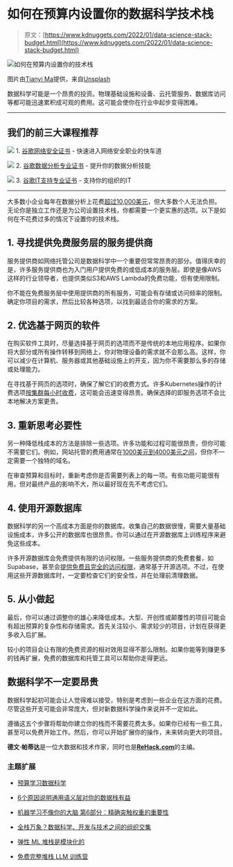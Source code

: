 # 如何在预算内设置你的数据科学技术栈

> 原文：[https://www.kdnuggets.com/2022/01/data-science-stack-budget.html](https://www.kdnuggets.com/2022/01/data-science-stack-budget.html)

![如何在预算内设置你的技术栈](../Images/5785b8e18dcd3ce0d61ef528bf8f7ca5.png)

图片由[Tianyi Ma](https://unsplash.com/@tma?utm_source=unsplash&utm_medium=referral&utm_content=creditCopyText)提供，来自[Unsplash](https://unsplash.com/?utm_source=unsplash&utm_medium=referral&utm_content=creditCopyText)

数据科学可能是一个昂贵的投资。物理基础设施和设备、云托管服务、数据库访问等都可能迅速累积成可观的费用。这可能会使你在行业中起步变得困难。

* * *

## 我们的前三大课程推荐

![](../Images/0244c01ba9267c002ef39d4907e0b8fb.png) 1\. [谷歌网络安全证书](https://www.kdnuggets.com/google-cybersecurity) - 快速进入网络安全职业的快车道

![](../Images/e225c49c3c91745821c8c0368bf04711.png) 2\. [谷歌数据分析专业证书](https://www.kdnuggets.com/google-data-analytics) - 提升你的数据分析技能

![](../Images/0244c01ba9267c002ef39d4907e0b8fb.png) 3\. [谷歌IT支持专业证书](https://www.kdnuggets.com/google-itsupport) - 支持你的组织的IT

* * *

大多数小企业每年在数据分析上花费[超过10,000美元](https://smallbiztrends.com/2020/03/data-analytics-trends.html)，但大多数个人无法负担。无论你是独立工作还是为公司设置技术栈，你都需要一个更实惠的选项。以下是如何在不花费过多的情况下设置你的技术栈。

## **1\. 寻找提供免费服务层的服务提供商**

服务提供商如网络托管公司是数据科学中一个重要但常常昂贵的部分。值得庆幸的是，许多服务提供商也为入门用户提供免费的或低成本的服务层。即使是像AWS这样的行业领导者，也提供类似S3和AWS Lambda的免费功能，但有使用限制。

你不能在免费服务层中使用提供商的所有服务，可能会有存储或访问频率的限制。确定你项目的需求，然后比较各种选项，以找到最适合你的需求的方案。

## **2\. 优选基于网页的软件**

在购买软件工具时，尽量选择基于网页的选项而不是传统的本地应用程序。如果你将大部分或所有操作转移到网络上，你对物理设备的需求就不会那么高。这样，你可以减少在计算机、服务器或其他基础设施上的开支，因为你不需要那么多的存储或处理能力。

在寻找基于网页的选项时，确保了解它们的收费方式。许多Kubernetes操作的计费选项[按集群每小时收费](https://archera.ai/blog/how-container-and-kubernetes-costs-are-generated/)，这可能会迅速变得昂贵。确保选择的即服务选项不会比本地解决方案更贵。

## **3\. 重新思考必要性**

另一种降低栈成本的方法是排除一些选项。许多功能和过程可能很昂贵，但你可能不需要它们。例如，网站托管的费用通常在[1000美元到4000美元之间](https://rehack.com/featured/choosing-a-web-hosting-service-5-factors-to-consider/)，但你不一定需要一个独特的域名。

在审查预算和目标时，重新考虑你是否需要列表上的每一项。有些功能可能很有用，但对最终产品的影响不大，所以最好现在先不考虑它们。

## **4. 使用开源数据库**

数据科学的另一个高成本方面是你的数据库。收集自己的数据很慢，需要大量基础设施成本，许多公开的数据库也很昂贵。你可以通过在开源数据库上训练程序来避免这些成本。

许多开源数据库会免费提供有限的访问权限。一些服务提供商的免费套餐，如Supabase，甚至会[提供免费且完全的访问权限](https://javascript.plainenglish.io/my-tech-stack-on-a-budget-63bc40912f23)，通常基于开源选项。不过，在使用这些开源数据库时，一定要检查它们的安全性，并在处理前清理数据。

## **5. 从小做起**

最后，你可以通过调整你的雄心来降低成本。大型、开创性或颠覆性的项目可能会有超出预算的复杂性和存储需求。首先关注较小、需求较少的项目，计划在获得更多收入后扩展。

较小的项目会让有限的免费资源的相对效用显得不那么限制。如果你能等到赚更多的钱再扩展，免费的数据库和托管工具可以帮助你走得更远。

## **数据科学不一定要昂贵**

数据科学起初可能会让人觉得难以接受，特别是考虑到一些企业在这方面的花费。尽管这些开支可能会非常庞大，但对新数据科学操作来说并不一定如此。

遵循这五个步骤将帮助你建立你的栈而不需要花费太多。如果你已经有一些工具，甚至可以免费开始工作。然后，你可以开始扩展你的操作，未来转向更大的项目。

**德文·帕蒂达**是一位大数据和技术作家，同时也是[**ReHack.com**](https://rehack.com/)的主编。

### 主题扩展

+   [预算学习数据科学](https://www.kdnuggets.com/learn-data-science-on-a-budget)

+   [6个原因说明通用语义层对你的数据栈有益](https://www.kdnuggets.com/2024/01/cube-6-reasons-why-a-universal-semantic-layer-is-beneficial)

+   [机器学习不像你的大脑 第6部分：精确突触权重的重要性](https://www.kdnuggets.com/2022/08/machine-learning-like-brain-part-6-importance-precise-synapse-weights-ability-set-quickly.html)

+   [全栈万象？数据科学、开发与技术之间的组织交集](https://www.kdnuggets.com/2022/08/full-stack-everything-organizational-intersections-data-science-dev-tech.html)

+   [弹性 ML 堆栈是模块化的](https://www.kdnuggets.com/2022/06/comet-resilient-ml-stack-modular.html)

+   [免费完整堆栈 LLM 训练营](https://www.kdnuggets.com/2023/06/free-full-stack-llm-bootcamp.html)
